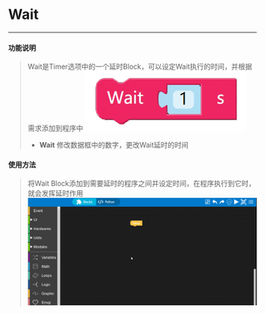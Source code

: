 # Wait
_____________________________
#### 功能说明
>Wait是Timer选项中的一个延时Block，可以设定Wait执行的时间，并根据需求添加到程序中
![Wait](/image/Program_structure/Wait.png)
>* __Wait__
修改数据框中的数字，更改Wait延时的时间

#### 使用方法
>将Wait Block添加到需要延时的程序之间并设定时间，在程序执行到它时，就会发挥延时作用
![Wait_user](/image/Program_structure/Wait_user.gif)    
